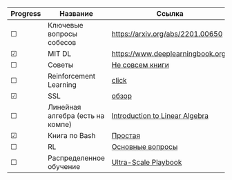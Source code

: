 

|Progress| Название | Ссылка |
|------| ------ | ------ |
|&#9744;|Ключевые вопросы собесов|https://arxiv.org/abs/2201.00650|
|&#9745;|MIT DL|https://www.deeplearningbook.org/|
|&#9744;|Советы|[Не совсем книги](https://docs.google.com/document/d/18FiJbYn53fTtPmphfdCKT2TMWH-8Y2L-MLqDk-MFV4s/preview?pru=AAABhJIWlf0*U1e2PMMGGSvTPgeNMxM4rQ)|
|&#9744;|Reinforcement Learning|[click](https://www.andrew.cmu.edu/course/10-703/textbook/BartoSutton.pdf)|
|&#9745;|SSL|[обзор](https://arxiv.org/pdf/2304.12210.pdf)|
|&#9744;|Линейная алгебра (есть на компе)|[Introduction to Linear Algebra](https://math.mit.edu/~gs/linearalgebra/ila6/indexila6.html)|
|&#9745;|Книга по Bash|[Простая](https://github.com/bobbyiliev/introduction-to-bash-scripting/tree/main)|
|&#9744;|RL|[Основные вопросы](https://www.decisionsanddragons.com/)|
|&#9744;|Распределенное обучение|[Ultra-Scale Playbook](https://huggingface.co/spaces/nanotron/ultrascale-playbook?section=high_level_overview)|
